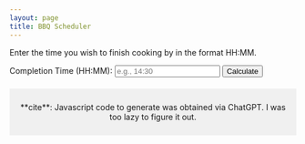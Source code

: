 ```yaml
---
layout: page
title: BBQ Scheduler
---
```


Enter the time you wish to finish cooking by in the format HH:MM.

<form id="timeForm">
    <label for="completionTime">Completion Time (HH:MM):</label>
    <input type="text" id="completionTime" name="completionTime" placeholder="e.g., 14:30" required>
    <button type="button" onclick="calculateIntervals()">Calculate</button>
</form>

<div id="time-intervals"></div>

<script>
function calculateIntervals() {
    let completionTime = document.getElementById("completionTime").value;;
    
    // Regular expression to validate the time format (HH:MM)
    const timeFormat = /^([01]?[0-9]|2[0-3]):[0-5][0-9]$/;
    
    if (timeFormat.test(completionTime)) {
        displayIntervals(completionTime);
    } else {
        alert("Invalid time format. Please enter a valid time in HH:MM format.");
    }
}

function displayIntervals(endTime) {
    const intervals = [
        { label: "Prep Meat", minutes: 190 },
        { label: "Clean BBQ", minutes: 160 },
        { label: "Prep Chimney", minutes: 130 },
        { label: "Start Chimney", minutes: 125 },
        { label: "Start Cooking", minutes: 105 },
        { label: "Rest", minutes: 75 },
        { label: "Reheat Fire for Sear", minutes: 45 },
        { label: "Sear", minutes: 30 },
        { label: "Final Rest", minutes: 15 },
    ];

    const endTimeParts = endTime.split(":");
    let endDate = new Date();
    endDate.setHours(parseInt(endTimeParts[0]));
    endDate.setMinutes(parseInt(endTimeParts[1]));

    let htmlContent = `<p>End time: ${endTime}</p><table><tr><th>Description</th><th>Time</th></tr>`;
    
    intervals.forEach(interval => {
        let intervalTime = new Date(endDate.getTime() - interval.minutes * 60000);
        let hours = intervalTime.getHours().toString().padStart(2, '0');
        let minutes = intervalTime.getMinutes().toString().padStart(2, '0');
        
        htmlContent += `<tr><td>${interval.label}</td><td>${interval.minutes}</td><td>${hours}:${minutes}</td></tr>`;
    });

    htmlContent += "</table>";
    document.getElementById("time-intervals").innerHTML = htmlContent;
}
</script>
  

<footer style="margin-top: 20px; padding: 10px; background-color: #f0f0f0; text-align: center;">
    <p>**cite**: Javascript code to generate was obtained via ChatGPT. I was too lazy to figure it out.</p>
</footer>